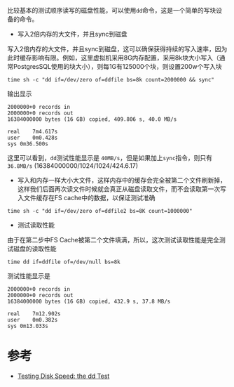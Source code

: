 比较基本的测试顺序读写的磁盘性能，可以使用`dd`命令，这是一个简单的写块设备的命令。

* 写入2倍内存的大文件，并且sync到磁盘

写入2倍内存的大文件，并且sync到磁盘，这可以确保获得持续的写入速率，因为此时缓存影响有限。例如，这里虚拟机采用8G内存配置，采用8k块大小写入（通常PostgresSQL使用的块大小），则每1G有125000个块，则设置200w个写入块

```
time sh -c "dd if=/dev/zero of=ddfile bs=8k count=2000000 && sync"
```

输出显示

```
2000000+0 records in
2000000+0 records out
16384000000 bytes (16 GB) copied, 409.806 s, 40.0 MB/s

real	7m4.617s
user	0m0.428s
sys	0m36.500s
```

这里可以看到，`dd`测试性能显示是 `40MB/s`，但是如果加上`sync`指令，则只有`36.8MB/s` (16384000000/1024/1024/424.6.17)

* 写入和内存一样大小大文件，这样内存中的缓存会完全被第二个文件刷新掉，这样我们后面再次读文件时候就会真正从磁盘读取文件，而不会读取第一次写入文件缓存在FS cache中的数据，以保证测试准确

 ```
time sh -c "dd if=/dev/zero of=ddfile2 bs=8K count=1000000"
 ```

* 测试读取性能

由于在第二步中FS Cache被第二个文件填满，所以，这次测试读取性能是完全测试磁盘的读取性能

```
time dd if=ddfile of=/dev/null bs=8k
```

测试性能显示是

```
2000000+0 records in
2000000+0 records out
16384000000 bytes (16 GB) copied, 432.9 s, 37.8 MB/s

real	7m12.902s
user	0m0.382s
sys	0m13.033s
```

# 参考

* [Testing Disk Speed: the dd Test](http://it.toolbox.com/blogs/database-soup/testing-disk-speed-the-dd-test-31069)